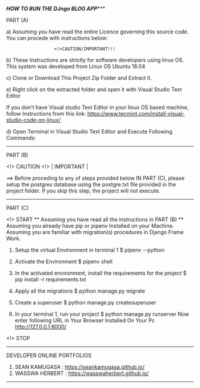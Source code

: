 ***********************HOW TO RUN THE DJngo BLOG APP**************************

PART (A)

a) Assuming you have read the entire Licence governing this source code.
   You can procede with instructions below:

                      <!>CAUTION/IMPORTANT!!!
b) These Instructions are strictly for software developers using linux OS. 
   This system was developed from Linux OS Ubuntu 18.04 

c) Clone or Download This Project Zip Folder and Extract it.

e) Right click on the extracted folder and open it with Visual Studio Text Editor

If you don't have Visual studio Text Editor
in your linux OS based machine, follow Instructions
from this link: https://www.tecmint.com/install-visual-studio-code-on-linux/

d) Open Terminal in Visual Studio Text Editor and Execute Following Commands:

*******************************************************************************

PART (B)

<!> CAUTION <!> | IMPORTANT |

==> Before proceding to any of steps provided below IN PART (C), please setup the postgres database 
using the postgre.txt file provided in the project folder. If you skip this step, 
the project will not execute.

*********************************************************************************

PART (C)

<!> START 
** Assuming you have read all the instructions in PART (B)
** Assuming you already have pip or pipenv Installed on your Machine.
Assuming you are familiar with migration(s) procedures in Django Frame Work.

1. Setup the virtual Environment in terminal 1
   $  pipenv --python <version>

2. Activate the Environment
   $  pipenv shell

3. In the activated environment, install the requirements for the project
   $  pip install -r requirements.txt

4. Apply all the migrations
   $  python manage.py migrate

6. Create a superuser
   $  python manage.py createsuperuser

7. In your terminal 1, run your project
   $  python manage.py runserver
   Now enter following URL in Your Browser Installed On Your Pc
   http://127.0.0.1:8000/

<!> STOP

-----------------------------------------------------------------------------

DEVELOPER ONLINE PORTFOLIOS



1. SEAN KAMUGASA   : https://seankamugasa.github.io/
2. WASSWA HERBERT  : https://wasswaherbert.github.io/

------------------------------------------------------------------------------

